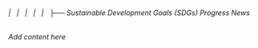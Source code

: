 ###### |   |   |   |   |   ├── Sustainable Development Goals (SDGs) Progress News

*Add content here*